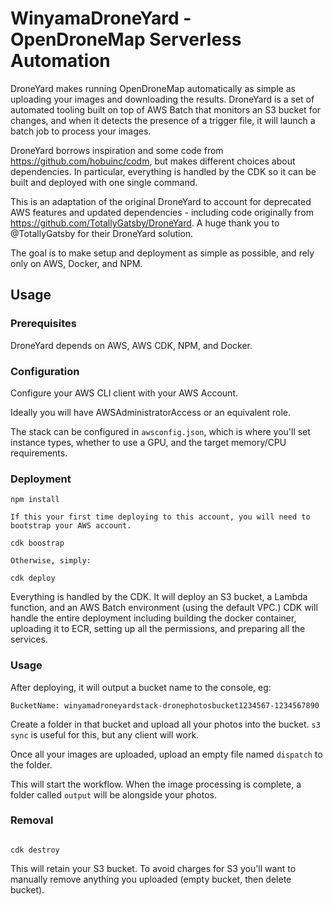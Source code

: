 # WinyamaDroneYard - OpenDroneMap Serverless Automation

DroneYard makes running OpenDroneMap automatically as simple as uploading your images and downloading
the results. DroneYard is a set of automated tooling built on top of AWS Batch that monitors
an S3 bucket for changes, and when it detects the presence of a trigger file, it will launch a
batch job to process your images.

DroneYard borrows inspiration and some code from https://github.com/hobuinc/codm, but makes different
choices about dependencies. In particular, everything is handled by the CDK so it can be built and deployed
with one single command.

This is an adaptation of the original DroneYard to account for deprecated AWS features and updated dependencies  - including code originally from https://github.com/TotallyGatsby/DroneYard. A huge thank you to @TotallyGatsby for their DroneYard solution.

The goal is to make setup and deployment as simple as possible, and rely only on AWS, Docker, and NPM.

## Usage

### Prerequisites
DroneYard depends on AWS, AWS CDK, NPM, and Docker.

### Configuration
Configure your AWS CLI client with your AWS Account. 

Ideally you will have AWSAdministratorAccess or an equivalent role.

The stack can be configured in `awsconfig.json`, which is where you'll set instance types, whether
to use a GPU, and the target memory/CPU requirements.

### Deployment
```
npm install

If this your first time deploying to this account, you will need to bootstrap your AWS account.

cdk boostrap

Otherwise, simply:

cdk deploy
```

Everything is handled by the CDK. It will deploy an S3 bucket, a Lambda function, and an AWS Batch
environment (using the default VPC.) CDK will handle the entire deployment including building
the docker container, uploading it to ECR, setting up all the permissions, and preparing all the
services.

### Usage
After deploying, it will output a bucket name to the console, eg:

```
BucketName: winyamadroneyardstack-dronephotosbucket1234567-1234567890
```

Create a folder in that bucket and upload all your photos into the bucket. `s3 sync` is useful for
this, but any client will work.

Once all your images are uploaded, upload an empty file named `dispatch` to the folder.

This will start the workflow. When the image processing is complete, a folder called `output` will
be alongside your photos.

### Removal
```

cdk destroy

```

This will retain your S3 bucket. To avoid
charges for S3 you'll want to manually remove anything you uploaded (empty bucket, then delete bucket).

